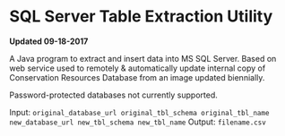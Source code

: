 # SQL Server Table Extraction Utility
**Updated 09-18-2017**

A Java program to extract and insert data into MS SQL Server. Based on web service used to remotely & automatically update internal copy of Conservation Resources Database from an image updated biennially.

Password-protected databases not currently supported.


Input: `original_database_url original_tbl_schema original_tbl_name new_database_url new_tbl_schema new_tbl_name`
Output: `filename.csv`